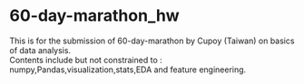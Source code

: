 # 60-day-marathon_hw
 This is for the submission of 60-day-marathon by Cupoy (Taiwan) on basics of data analysis.<br>
 Contents include but not constrained to : numpy,Pandas,visualization,stats,EDA and feature engineering.
